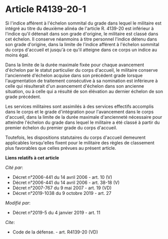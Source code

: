 # Article R4139-20-1

Si l'indice afférent à l'échelon sommital du grade dans lequel le militaire est intégré au titre du deuxième alinéa de
l'article R. 4139-20 est inférieur à l'indice qu'il détenait dans son grade d'origine, le militaire est classé dans cet
échelon. Il conserve néanmoins à titre personnel l'indice détenu dans son grade d'origine, dans la limite de l'indice
afférent à l'échelon sommital du corps d'accueil et jusqu'à ce qu'il atteigne dans ce corps un indice au moins égal.

Dans la limite de la durée maximale fixée pour chaque avancement d'échelon par le statut particulier du corps d'accueil, le
militaire conserve l'ancienneté d'échelon acquise dans son précédent grade lorsque l'augmentation de traitement consécutive à
sa nomination est inférieure à celle qui résulterait d'un avancement d'échelon dans son ancienne situation, ou à celle qui a
résulté de son élévation au dernier échelon de son grade précédent.

Les services militaires sont assimilés à des services effectifs accomplis dans le corps et le grade d'intégration pour
l'avancement dans le corps d'accueil, dans la limite de la durée maximale d'ancienneté nécessaire pour atteindre l'échelon du
grade dans lequel le militaire a été classé à partir du premier échelon du premier grade du corps d'accueil.

Toutefois, les dispositions statutaires du corps d'accueil demeurent applicables lorsqu'elles fixent pour le militaire des
règles de classement plus favorables que celles prévues au présent article.

**Liens relatifs à cet article**

_Cité par_:

  - Décret n°2006-441 du 14 avril 2006 - art. 10 (V)
  - Décret n°2006-441 du 14 avril 2006 - art. 38-18 (V)
  - Décret n°2007-767 du 9 mai 2007 - art. 19 (VD)
  - Décret n°2019-1038 du 9 octobre 2019 - art. 27

_Modifié par_:

  - Décret n°2019-5 du 4 janvier 2019 - art. 11

_Cite_:

  - Code de la défense. - art. R4139-20 (VD)
